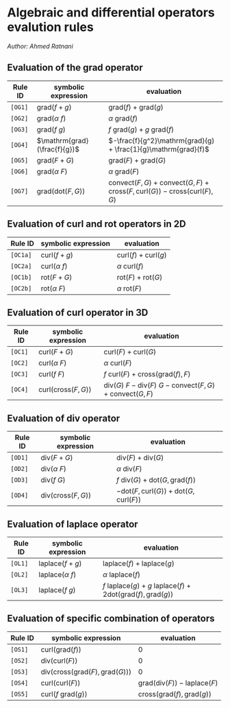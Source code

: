 # Algebraic and differential operators evalution rules
*Author: Ahmed Ratnani*

## Evaluation of the $\mathrm{grad}$ operator 

Rule ID | symbolic expression | evaluation 
--- | --- | ---
`[OG1]` | $\mathrm{grad}(f+g)$ | $\mathrm{grad}(f) + \mathrm{grad}(g)$ 
`[OG2]` | $\mathrm{grad}(\alpha ~ f)$ | $\alpha~\mathrm{grad}(f)$ 
`[OG3]` | $\mathrm{grad}(f ~ g)$ | $f~\mathrm{grad}(g) + g~\mathrm{grad}(f)$ 
`[OG4]` | $\mathrm{grad}(\frac{f}{g})$ | $-\frac{f}{g^2}\mathrm{grad}(g) + \frac{1}{g}\mathrm{grad}(f)$ 
`[OG5]` | $\mathrm{grad}(F+G)$ | $\mathrm{grad}(F) + \mathrm{grad}(G)$ 
`[OG6]` | $\mathrm{grad}(\alpha ~ F)$ | $\alpha~\mathrm{grad}(F)$ 
`[OG7]` | $\mathrm{grad}(\mathrm{dot}(F, G))$ | $\mathrm{convect}(F, G) + \mathrm{convect}(G, F) + \mathrm{cross}(F, \mathrm{curl}(G)) - \mathrm{cross}(\mathrm{curl}(F), G)$ 

## Evaluation of $\mathrm{curl}$ and $\mathrm{rot}$ operators in 2D 

Rule ID | symbolic expression | evaluation 
--- | --- | ---
`[OC1a]` | $\mathrm{curl}(f+g)$ | $\mathrm{curl}(f) + \mathrm{curl}(g)$ 
`[OC2a]` | $\mathrm{curl}(\alpha ~ f)$ | $\alpha~\mathrm{curl}(f)$ 
`[OC1b]` | $\mathrm{rot}(F+G)$ | $\mathrm{rot}(F) + \mathrm{rot}(G)$ 
`[OC2b]` | $\mathrm{rot}(\alpha ~ F)$ | $\alpha~\mathrm{rot}(F)$ 


## Evaluation of $\mathrm{curl}$ operator in 3D

Rule ID | symbolic expression | evaluation 
--- | --- | ---
`[OC1]` | $\mathrm{curl}(F+G)$ | $\mathrm{curl}(F) + \mathrm{curl}(G)$ 
`[OC2]` | $\mathrm{curl}(\alpha ~ F)$ | $\alpha~\mathrm{curl}(F)$ 
`[OC3]` | $\mathrm{curl}(f  ~ F)$ | $f~\mathrm{curl}(F) + \mathrm{cross}(\mathrm{grad}(f), F)$ 
`[OC4]` | $\mathrm{curl}(\mathrm{cross}(F, G))$ | $\mathrm{div}(G)~F - \mathrm{div}(F)~G - \mathrm{convect}(F, G) +\mathrm{convect}(G, F)$ 

## Evaluation of $\mathrm{div}$ operator 

Rule ID | symbolic expression | evaluation 
--- | --- | ---
`[OD1]` | $\mathrm{div}(F+G)$ | $\mathrm{div}(F) + \mathrm{div}(G)$ 
`[OD2]` | $\mathrm{div}(\alpha ~ F)$ | $\alpha~\mathrm{div}(F)$ 
`[OD3]` | $\mathrm{div}(f ~ G)$ | $f~\mathrm{div}(G) + \mathrm{dot}(G, \mathrm{grad}(f))$ 
`[OD4]` | $\mathrm{div}(\mathrm{cross}(F, G))$ | $-\mathrm{dot}(F, \mathrm{curl}(G)) + \mathrm{dot}(G, \mathrm{curl}(F))$ 

## Evaluation of $\mathrm{laplace}$ operator 

Rule ID | symbolic expression | evaluation 
--- | --- | ---
`[OL1]` | $\mathrm{laplace}(f+g)$ | $\mathrm{laplace}(f) + \mathrm{laplace}(g)$ 
`[OL2]` | $\mathrm{laplace}(\alpha ~ f)$ | $\alpha~\mathrm{laplace}(f)$ 
`[OL3]` | $\mathrm{laplace}(f~g)$ | $f ~ \mathrm{laplace}(g) + g ~ \mathrm{laplace}(f) + 2 \mathrm{dot}(\mathrm{grad}(f), \mathrm{grad}(g))$ 

## Evaluation of specific combination of operators 

Rule ID | symbolic expression | evaluation 
--- | --- | ---
`[OS1]` | $\mathrm{curl}(\mathrm{grad}(f))$ | $0$ 
`[OS2]` | $\mathrm{div}(\mathrm{curl}(F))$ | $0$ 
`[OS3]` | $\mathrm{div}(\mathrm{cross}(\mathrm{grad}(F), \mathrm{grad}(G)))$ | $0$ 
`[OS4]` | $\mathrm{curl}(\mathrm{curl}(F))$ | $\mathrm{grad}(\mathrm{div}(F)) - \mathrm{laplace}(F)$ 
`[OS5]` | $\mathrm{curl}(f~\mathrm{grad}(g))$ | $\mathrm{cross}(\mathrm{grad}(f), \mathrm{grad}(g))$ 

